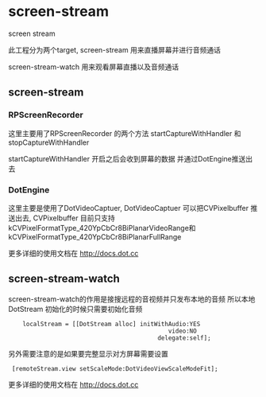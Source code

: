 # screen-stream
screen stream 



此工程分为两个target, screen-stream 用来直播屏幕并进行音频通话

screen-stream-watch 用来观看屏幕直播以及音频通话 


## screen-stream

### RPScreenRecorder

这里主要用了RPScreenRecorder 的两个方法 startCaptureWithHandler 和 stopCaptureWithHandler

startCaptureWithHandler 开启之后会收到屏幕的数据  并通过DotEngine推送出去 

### DotEngine

这里主要是使用了DotVideoCaptuer, DotVideoCaptuer 可以把CVPixelbuffer 推送出去, 
CVPixelbuffer 目前只支持 kCVPixelFormatType_420YpCbCr8BiPlanarVideoRange和
kCVPixelFormatType_420YpCbCr8BiPlanarFullRange

更多详细的使用文档在 http://docs.dot.cc


## screen-stream-watch

screen-stream-watch的作用是接搜远程的音视频并只发布本地的音频 所以本地DotStream 初始化的时候只需要初始化音频

```
    localStream = [[DotStream alloc] initWithAudio:YES
                                             video:NO
                                          delegate:self];
```

另外需要注意的是如果要完整显示对方屏幕需要设置

```
 [remoteStream.view setScaleMode:DotVideoViewScaleModeFit];

```

更多详细的使用文档在 http://docs.dot.cc
